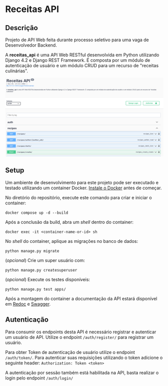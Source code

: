 # Receitas API

## Descrição

Projeto de API Web feita durante processo seletivo para uma vaga de Desenvolvedor Backend.

A **receitas_api** é uma API Web RESTful desenvolvida em Python utilizando Django 4.2 e Django REST Framework. É composta por um módulo de autenticação de usuário e um módulo CRUD para um recurso de "receitas culinárias".

![image](Screenshot_Receitas_API.png)

## Setup

Um ambiente de desenvolvimento para este projeto pode ser executado e testado utilizando um container Docker. [Instale o Docker](https://docs.docker.com/get-docker/) antes de começar.

No diretório do repositório, execute este comando para criar e iniciar o container:

 ```
docker compose up -d --build
 ```
Após a conclusão da build, abra um *shell* dentro do container:

 ```
docker exec -it <container-name-or-id> sh
 ```

No *shell* do container, aplique as migrações no banco de dados:

 ```
python manage.py migrate
 ```

(*opcional*) Crie um super usuário com:

 ```
python manage.py createsuperuser
 ```

(*opcional*) Execute os testes disponíveis:

 ```
python manage.py test apps/
 ```

Após a montagem do container a documentação da API estará disponível em [Redoc](http://127.0.0.1:8001/redoc/) e [Swagger](http://127.0.0.1:8001/swagger/).

## Autenticação

Para consumir os endpoints desta API é necessário registrar e autenticar um usuário de API. Utilize o endpoint ``/auth/register/`` para registrar um usuário.

Para obter Token de autenticação de usuário utilize o endpoint ``/auth/token/``. Para autenticar suas requisições utilizando o token adicione o seguinte header:
``Authorization: Token <token>``

A autenticação por sessão também está habilitada na API, basta realizar o login pelo endpoint ``/auth/login/``